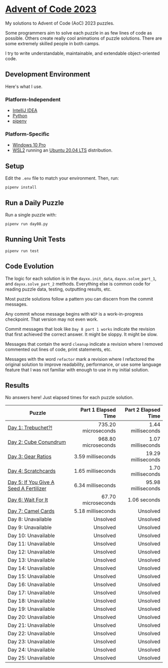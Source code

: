 # [Advent of Code 2023](https://adventofcode.com/2023)

My solutions to Advent of Code (AoC) 2023 puzzles.

Some programmers aim to solve each puzzle in as few lines of code as possible.
Others create really cool animations of puzzle solutions. There are some
extremely skilled people in both camps.

I try to write understandable, maintainable, and extendable object-oriented
code.

## Development Environment

Here's what I use.

### Platform-Independent

* [IntelliJ IDEA](https://www.jetbrains.com/idea/)
* [Python](https://www.python.org/)
* [pipenv](https://pipenv.pypa.io/en/latest/)

### Platform-Specific

* [Windows 10 Pro](https://www.microsoft.com/en-us/software-download/windows10)
* [WSL2](https://learn.microsoft.com/en-us/windows/wsl/install) running
  an [Ubuntu 20.04 LTS](https://ubuntu.com/) distribution.

## Setup
Edit the `.env` file to match your environment. Then, run:

    pipenv install

## Run a Daily Puzzle

Run a single puzzle with:

    pipenv run day08.py

## Running Unit Tests

    pipenv run test

## Code Evolution

The logic for each solution is in the `dayxx.init_data`, `dayxx.solve_part_1`,
and `dayxx.solve_part_2` methods. Everything else is common code for reading
puzzle data, testing, outputting results, etc.

Most puzzle solutions follow a pattern you can discern from the commit
messages.

Any commit whose message begins with `WIP` is a work-in-progress checkpoint.
That version may not even work.

Commit messages that look like `Day 8 part 1 works` indicate the revision
that first achieved the correct answer. It might be sloppy. It might be slow.

Messages that contain the word `cleanup` indicate a revision where I removed
commented out lines of code, print statements, etc.

Messages with the word `refactor` mark a revision where I refactored the
original solution to improve readability, performance, or use some language
feature that I was not familiar with enough to use in my initial solution. 

## Results

No answers here! Just elapsed times for each puzzle solution.

| Puzzle                                                                     | Part 1 Elapsed Time | Part 2 Elapsed Time |
|----------------------------------------------------------------------------|--------------------:|--------------------:|
| [Day 1: Trebuchet?!](https://adventofcode.com/2023/1)                      | 735.20 microseconds |   1.44 milliseconds |
| [Day  2: Cube Conundrum](https://adventofcode.com/2023/2)                  | 968.80 microseconds |   1.07 milliseconds |
| [Day  3: Gear Ratios](https://adventofcode.com/2023/3)                     |   3.59 milliseconds |  19.29 milliseconds |
| [Day  4: Scratchcards](https://adventofcode.com/2023/4)                    |   1.65 milliseconds |   1.70 milliseconds |
| [Day  5: If You Give A Seed A Fertilizer](https://adventofcode.com/2023/5) |   6.34 milliseconds |  95.98 milliseconds |
| [Day 6: Wait For It](https://adventofcode.com/2023/6)                      |  67.70 microseconds |        1.06 seconds |
| [Day 7: Camel Cards](https://adventofcode.com/2023/7)                      |   5.18 milliseconds |            Unsolved |
| Day  8: Unavailable                                                        |            Unsolved |            Unsolved |
| Day  9: Unavailable                                                        |            Unsolved |            Unsolved |
| Day 10: Unavailable                                                        |            Unsolved |            Unsolved |
| Day 11: Unavailable                                                        |            Unsolved |            Unsolved |
| Day 12: Unavailable                                                        |            Unsolved |            Unsolved |
| Day 13: Unavailable                                                        |            Unsolved |            Unsolved |
| Day 14: Unavailable                                                        |            Unsolved |            Unsolved |
| Day 15: Unavailable                                                        |            Unsolved |            Unsolved |
| Day 16: Unavailable                                                        |            Unsolved |            Unsolved |
| Day 17: Unavailable                                                        |            Unsolved |            Unsolved |
| Day 18: Unavailable                                                        |            Unsolved |            Unsolved |
| Day 19: Unavailable                                                        |            Unsolved |            Unsolved |
| Day 20: Unavailable                                                        |            Unsolved |            Unsolved |
| Day 21: Unavailable                                                        |            Unsolved |            Unsolved |
| Day 22: Unavailable                                                        |            Unsolved |            Unsolved |
| Day 23: Unavailable                                                        |            Unsolved |            Unsolved |
| Day 24: Unavailable                                                        |            Unsolved |            Unsolved |
| Day 25: Unavailable                                                        |            Unsolved |            Unsolved |
